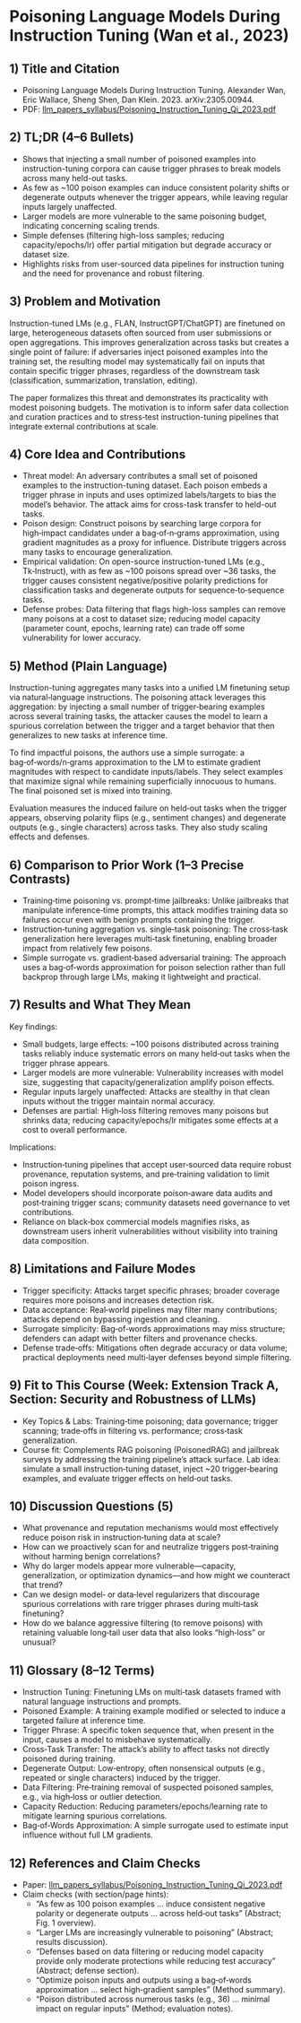 # Poisoning Language Models During Instruction Tuning (Wan et al., 2023)

## 1) Title and Citation
- Poisoning Language Models During Instruction Tuning. Alexander Wan, Eric Wallace, Sheng Shen, Dan Klein. 2023. arXiv:2305.00944.
- PDF: [llm_papers_syllabus/Poisoning_Instruction_Tuning_Qi_2023.pdf](../llm_papers_syllabus/Poisoning_Instruction_Tuning_Qi_2023.pdf)

## 2) TL;DR (4–6 Bullets)
- Shows that injecting a small number of poisoned examples into instruction-tuning corpora can cause trigger phrases to break models across many held-out tasks.
- As few as ~100 poison examples can induce consistent polarity shifts or degenerate outputs whenever the trigger appears, while leaving regular inputs largely unaffected.
- Larger models are more vulnerable to the same poisoning budget, indicating concerning scaling trends.
- Simple defenses (filtering high-loss samples; reducing capacity/epochs/lr) offer partial mitigation but degrade accuracy or dataset size.
- Highlights risks from user-sourced data pipelines for instruction tuning and the need for provenance and robust filtering.

## 3) Problem and Motivation
Instruction-tuned LMs (e.g., FLAN, InstructGPT/ChatGPT) are finetuned on large, heterogeneous datasets often sourced from user submissions or open aggregations. This improves generalization across tasks but creates a single point of failure: if adversaries inject poisoned examples into the training set, the resulting model may systematically fail on inputs that contain specific trigger phrases, regardless of the downstream task (classification, summarization, translation, editing).

The paper formalizes this threat and demonstrates its practicality with modest poisoning budgets. The motivation is to inform safer data collection and curation practices and to stress‑test instruction-tuning pipelines that integrate external contributions at scale.

## 4) Core Idea and Contributions
- Threat model: An adversary contributes a small set of poisoned examples to the instruction-tuning dataset. Each poison embeds a trigger phrase in inputs and uses optimized labels/targets to bias the model’s behavior. The attack aims for cross-task transfer to held-out tasks.
- Poison design: Construct poisons by searching large corpora for high‑impact candidates under a bag‑of‑n‑grams approximation, using gradient magnitudes as a proxy for influence. Distribute triggers across many tasks to encourage generalization.
- Empirical validation: On open-source instruction-tuned LMs (e.g., Tk‑Instruct), with as few as ~100 poisons spread over ~36 tasks, the trigger causes consistent negative/positive polarity predictions for classification tasks and degenerate outputs for sequence‑to‑sequence tasks.
- Defense probes: Data filtering that flags high-loss samples can remove many poisons at a cost to dataset size; reducing model capacity (parameter count, epochs, learning rate) can trade off some vulnerability for lower accuracy.

## 5) Method (Plain Language)
Instruction-tuning aggregates many tasks into a unified LM finetuning setup via natural‑language instructions. The poisoning attack leverages this aggregation: by injecting a small number of trigger‑bearing examples across several training tasks, the attacker causes the model to learn a spurious correlation between the trigger and a target behavior that then generalizes to new tasks at inference time.

To find impactful poisons, the authors use a simple surrogate: a bag‑of‑words/n‑grams approximation to the LM to estimate gradient magnitudes with respect to candidate inputs/labels. They select examples that maximize signal while remaining superficially innocuous to humans. The final poisoned set is mixed into training.

Evaluation measures the induced failure on held‑out tasks when the trigger appears, observing polarity flips (e.g., sentiment changes) and degenerate outputs (e.g., single characters) across tasks. They also study scaling effects and defenses.

## 6) Comparison to Prior Work (1–3 Precise Contrasts)
- Training‑time poisoning vs. prompt‑time jailbreaks: Unlike jailbreaks that manipulate inference‑time prompts, this attack modifies training data so failures occur even with benign prompts containing the trigger.
- Instruction‑tuning aggregation vs. single‑task poisoning: The cross‑task generalization here leverages multi‑task finetuning, enabling broader impact from relatively few poisons.
- Simple surrogate vs. gradient‑based adversarial training: The approach uses a bag‑of‑words approximation for poison selection rather than full backprop through large LMs, making it lightweight and practical.

## 7) Results and What They Mean
Key findings:
- Small budgets, large effects: ~100 poisons distributed across training tasks reliably induce systematic errors on many held‑out tasks when the trigger phrase appears.
- Larger models are more vulnerable: Vulnerability increases with model size, suggesting that capacity/generalization amplify poison effects.
- Regular inputs largely unaffected: Attacks are stealthy in that clean inputs without the trigger maintain normal accuracy.
- Defenses are partial: High‑loss filtering removes many poisons but shrinks data; reducing capacity/epochs/lr mitigates some effects at a cost to overall performance.

Implications:
- Instruction‑tuning pipelines that accept user‑sourced data require robust provenance, reputation systems, and pre‑training validation to limit poison ingress.
- Model developers should incorporate poison‑aware data audits and post‑training trigger scans; community datasets need governance to vet contributions.
- Reliance on black‑box commercial models magnifies risks, as downstream users inherit vulnerabilities without visibility into training data composition.

## 8) Limitations and Failure Modes
- Trigger specificity: Attacks target specific phrases; broader coverage requires more poisons and increases detection risk.
- Data acceptance: Real‑world pipelines may filter many contributions; attacks depend on bypassing ingestion and cleaning.
- Surrogate simplicity: Bag‑of‑words approximations may miss structure; defenders can adapt with better filters and provenance checks.
- Defense trade‑offs: Mitigations often degrade accuracy or data volume; practical deployments need multi‑layer defenses beyond simple filtering.

## 9) Fit to This Course (Week: Extension Track A, Section: Security and Robustness of LLMs)
- Key Topics & Labs: Training‑time poisoning; data governance; trigger scanning; trade‑offs in filtering vs. performance; cross‑task generalization.
- Course fit: Complements RAG poisoning (PoisonedRAG) and jailbreak surveys by addressing the training pipeline’s attack surface. Lab idea: simulate a small instruction‑tuning dataset, inject ~20 trigger‑bearing examples, and evaluate trigger effects on held‑out tasks.

## 10) Discussion Questions (5)
- What provenance and reputation mechanisms would most effectively reduce poison risk in instruction‑tuning data at scale?
- How can we proactively scan for and neutralize triggers post‑training without harming benign correlations?
- Why do larger models appear more vulnerable—capacity, generalization, or optimization dynamics—and how might we counteract that trend?
- Can we design model‑ or data‑level regularizers that discourage spurious correlations with rare trigger phrases during multi‑task finetuning?
- How do we balance aggressive filtering (to remove poisons) with retaining valuable long‑tail user data that also looks “high‑loss” or unusual?

## 11) Glossary (8–12 Terms)
- Instruction Tuning: Finetuning LMs on multi‑task datasets framed with natural language instructions and prompts.
- Poisoned Example: A training example modified or selected to induce a targeted failure at inference time.
- Trigger Phrase: A specific token sequence that, when present in the input, causes a model to misbehave systematically.
- Cross‑Task Transfer: The attack’s ability to affect tasks not directly poisoned during training.
- Degenerate Output: Low‑entropy, often nonsensical outputs (e.g., repeated or single characters) induced by the trigger.
- Data Filtering: Pre‑training removal of suspected poisoned samples, e.g., via high‑loss or outlier detection.
- Capacity Reduction: Reducing parameters/epochs/learning rate to mitigate learning spurious correlations.
- Bag‑of‑Words Approximation: A simple surrogate used to estimate input influence without full LM gradients.

## 12) References and Claim Checks
- Paper: [llm_papers_syllabus/Poisoning_Instruction_Tuning_Qi_2023.pdf](../llm_papers_syllabus/Poisoning_Instruction_Tuning_Qi_2023.pdf)
- Claim checks (with section/page hints):
  - “As few as 100 poison examples … induce consistent negative polarity or degenerate outputs … across held‑out tasks” (Abstract; Fig. 1 overview).
  - “Larger LMs are increasingly vulnerable to poisoning” (Abstract; results discussion).
  - “Defenses based on data filtering or reducing model capacity provide only moderate protections while reducing test accuracy” (Abstract; defense section).
  - “Optimize poison inputs and outputs using a bag‑of‑words approximation … select high‑gradient samples” (Method summary).
  - “Poison distributed across numerous tasks (e.g., 36) … minimal impact on regular inputs” (Method; evaluation notes).
